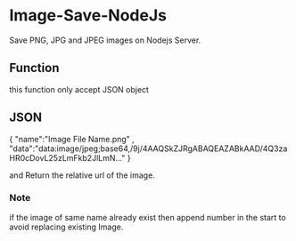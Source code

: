 # Image-Save-NodeJs
Save PNG, JPG and JPEG images on Nodejs Server.

## Function
this function only accept JSON object

## JSON

{
  "name":"Image File Name.png" ,
  "data":"data:image/jpeg;base64,/9j/4AAQSkZJRgABAQEAZABkAAD/4Q3zaHR0cDovL25zLmFkb2JlLmN..."
}


and Return the relative url of the image.

### Note
if the image of same name already exist then append number in the start to avoid replacing existing Image.
